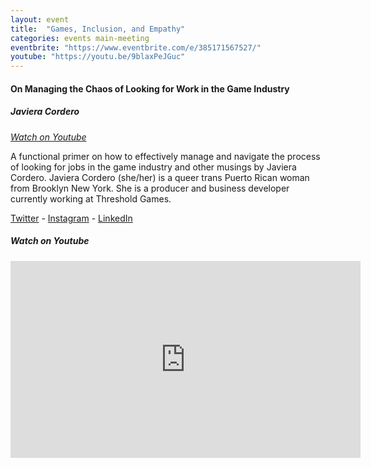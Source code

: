 ```yaml
---
layout: event
title:  "Games, Inclusion, and Empathy"
categories: events main-meeting
eventbrite: "https://www.eventbrite.com/e/385171567527/"
youtube: "https://youtu.be/9blaxPeJGuc"
---
```


#### On Managing the Chaos of Looking for Work in the Game Industry

##### Javiera Cordero

_[Watch on Youtube](https://youtu.be/9blaxPeJGuc?t=461)_

A functional primer on how to effectively manage and navigate the process of looking for jobs in the game industry and other musings by Javiera Cordero.
Javiera Cordero (she/her) is a queer trans Puerto Rican woman from Brooklyn New York. She is a producer and business developer currently working at Threshold Games.

[Twitter](https://twitter.com/javierabegazo) - [Instagram](https://www.instagram.com/javierabegazo/) - [LinkedIn](https://www.linkedin.com/in/javierabegazo/)

##### _Watch on Youtube_

<iframe width="560" height="315" src="https://www.youtube.com/embed/9blaxPeJGuc" title="YouTube video player" frameborder="0" allow="accelerometer; autoplay; clipboard-write; encrypted-media; gyroscope; picture-in-picture" allowfullscreen></iframe>
